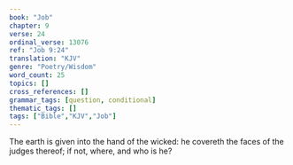 ```yaml
---
book: "Job"
chapter: 9
verse: 24
ordinal_verse: 13076
ref: "Job 9:24"
translation: "KJV"
genre: "Poetry/Wisdom"
word_count: 25
topics: []
cross_references: []
grammar_tags: [question, conditional]
thematic_tags: []
tags: ["Bible","KJV","Job"]
---
```

The earth is given into the hand of the wicked: he covereth the faces of the judges thereof; if not, where, and who is he?
